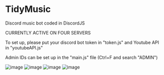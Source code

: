 # TidyMusic
 Discord music bot coded in DiscordJS
 
 CURRENTLY ACTIVE ON FOUR SERVERS
 
 
 To set up, please put your discord bot token in "token.js" and Youtube API in "youtubeAPI.js" 
 
 Admin IDs can be set up in the "main.js" file (Ctrl+F and search "ADMIN")

![image](https://github.com/Tidyrice/TidyMusic/assets/75756358/35548743-ee7e-43cd-9ac4-d99a26b91f91)
![image](https://github.com/Tidyrice/TidyMusic/assets/75756358/dca5dcb2-8eb8-4c3b-83a9-c7d952f66c05)
![image](https://github.com/Tidyrice/TidyMusic/assets/75756358/8f2266cf-8e1e-4d04-87d9-467ef53e692b)
![image](https://github.com/Tidyrice/TidyMusic/assets/75756358/9708dc93-035a-4cc2-a2b3-4b2df3c7e8b5)

